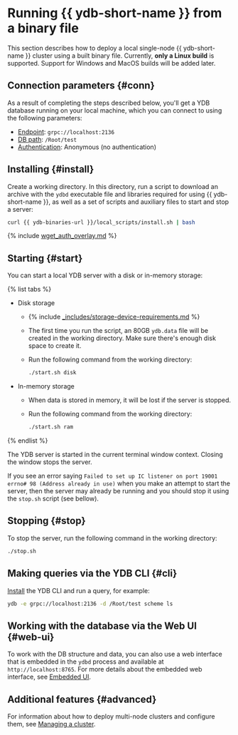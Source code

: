# Running {{ ydb-short-name }} from a binary file

This section describes how to deploy a local single-node {{ ydb-short-name }} cluster using a built binary file. Currently, **only a Linux build** is supported. Support for Windows and MacOS builds will be added later.

## Connection parameters {#conn}

As a result of completing the steps described below, you'll get a YDB database running on your local machine, which you can connect to using the following parameters:

- [Endpoint](../../../concepts/connect.md#endpoint): `grpc://localhost:2136`
- [DB path](../../../concepts/connect.md#database): `/Root/test`
- [Authentication](../../../concepts/auth.md): Anonymous (no authentication)

## Installing {#install}

Create a working directory. In this directory, run a script to download an archive with the `ydbd` executable file and libraries required for using {{ ydb-short-name }}, as well as a set of scripts and auxiliary files to start and stop a server:

```bash
curl {{ ydb-binaries-url }}/local_scripts/install.sh | bash
```

{% include [wget_auth_overlay.md](wget_auth_overlay.md) %}

## Starting {#start}

You can start a local YDB server with a disk or in-memory storage:

{% list tabs %}

- Disk storage

   - {% include [_includes/storage-device-requirements.md](../../../_includes/storage-device-requirements.md) %}

   - The first time you run the script, an 80GB `ydb.data` file will be created in the working directory. Make sure there's enough disk space to create it.

   - Run the following command from the working directory:

      ```bash
      ./start.sh disk
      ```

- In-memory storage

   - When data is stored in memory, it will be lost if the server is stopped.

   - Run the following command from the working directory:

      ```bash
      ./start.sh ram
      ```

{% endlist %}

The YDB server is started in the current terminal window context. Closing the window stops the server.

If you see an error saying `Failed to set up IC listener on port 19001 errno# 98 (Address already in use)` when you make an attempt to start the server, then the server may already be running and you should stop it using the `stop.sh` script (see bellow).

## Stopping {#stop}

To stop the server, run the following command in the working directory:

```bash
./stop.sh
```

## Making queries via the YDB CLI {#cli}

[Install](../../../reference/ydb-cli/install.md) the YDB CLI and run a query, for example:

```bash
ydb -e grpc://localhost:2136 -d /Root/test scheme ls
```

## Working with the database via the Web UI {#web-ui}

To work with the DB structure and data, you can also use a web interface that is embedded in the `ydbd` process and available at `http://localhost:8765`. For more details about the embedded web interface, see [Embedded UI](../../../maintenance/embedded_monitoring/ydb_monitoring.md).

## Additional features {#advanced}

For information about how to deploy multi-node clusters and configure them, see [Managing a cluster](../../../deploy/index.md).

